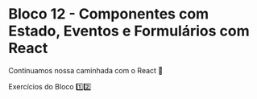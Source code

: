 # Bloco 12 - Componentes com Estado, Eventos e Formulários com React

Continuamos nossa caminhada com o React :school:

Exercícios do Bloco :one::two:

